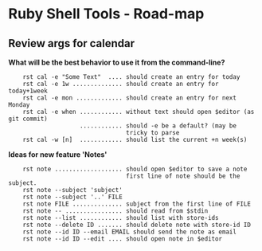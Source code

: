 Ruby Shell Tools - Road-map
===========================

Review args for calendar
------------------------

**What will be the best behavior to use it from the command-line?**
  
        rst cal -e "Some Text"  .... should create an entry for today
        rst cal -e 1w .............. should create an entry for today+1week
        rst cal -e mon ............. should create an entry for next Monday
        rst cal -e when ............ without text should open $editor (as git commit)
                        ............ should -e be a default? (may be
                                     tricky to parse
        rst cal -w [n]  ............ should list the current +n week(s)
        
**Ideas for new feature 'Notes'**

        rst note ................... should open $editor to save a note
                                     first line of note should be the subject.
        rst note --subject 'subject'
        rst note --subject '..' FILE
        rst note FILE .............. subject from the first line of FILE
        rst note -- ................ should read from $stdin
        rst note --list ............ should list with store-ids
        rst note --delete ID ....... should delete note with store-id ID
        rst note --id ID --email EMAIL should send the note as email
        rst note --id ID --edit .... should open note in $editor

        
